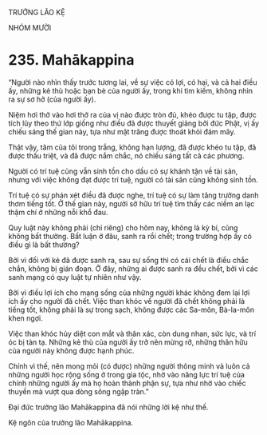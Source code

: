 TRƯỞNG LÃO KỆ

NHÓM MƯỜI

# 235. Mahākappina

“Người nào nhìn thấy trước tương lai, về sự việc có lợi, có hại, và cả hai điều ấy, những kẻ thù hoặc bạn bè của người ấy, trong khi tìm kiếm, không nhìn ra sự sơ hở (của người ấy).

Niệm hơi thở vào hơi thở ra của vị nào được tròn đủ, khéo được tu tập, được tích lũy theo thứ lớp giống như điều đã được thuyết giảng bởi đức Phật, vị ấy chiếu sáng thế gian này, tựa như mặt trăng được thoát khỏi đám mây.

Thật vậy, tâm của tôi trong trắng, không hạn lượng, đã được khéo tu tập, đã được thấu triệt, và đã được nắm chắc, nó chiếu sáng tất cả các phương.

Người có trí tuệ cũng vẫn sinh tồn cho dầu có sự khánh tận về tài sản, nhưng với việc không đạt được trí tuệ, người có tài sản cũng không sinh tồn.

Trí tuệ có sự phán xét điều đã được nghe, trí tuệ có sự làm tăng trưởng danh thơm tiếng tốt. Ở thế gian này, người sở hữu trí tuệ tìm thấy các niềm an lạc thậm chí ở những nỗi khổ đau.

Quy luật này không phải (chỉ riêng) cho hôm nay, không là kỳ bí, cũng không bất thường. Bất luận ở đâu, sanh ra rồi chết; trong trường hợp ấy có điều gì là bất thường?

Bởi vì đối với kẻ đã được sanh ra, sau sự sống thì có cái chết là điều chắc chắn, không bị gián đoạn. Ở đây, những ai được sanh ra đều chết, bởi vì các sanh mạng có quy luật tự nhiên như vậy.

Bởi vì điều lợi ích cho mạng sống của những người khác không đem lại lợi ích ấy cho người đã chết. Việc than khóc về người đã chết không phải là tiếng tốt, không phải là sự trong sạch, không được các Sa-môn, Bà-la-môn khen ngợi.

Việc than khóc hủy diệt con mắt và thân xác, còn dung nhan, sức lực, và trí óc bị tàn tạ. Những kẻ thù của người ấy trở nên mừng rỡ, những thân hữu của người này không được hạnh phúc.

Chính vì thế, nên mong mỏi (có được) những người thông minh và luôn cả những người học rộng sống ở trong gia tộc, nhờ vào năng lực trí tuệ của chính những người ấy mà họ hoàn thành phận sự, tựa như nhờ vào chiếc thuyền mà vượt qua dòng sông ngập tràn.”

Đại đức trưởng lão Mahākappina đã nói những lời kệ như thế.

Kệ ngôn của trưởng lão Mahākappina.

